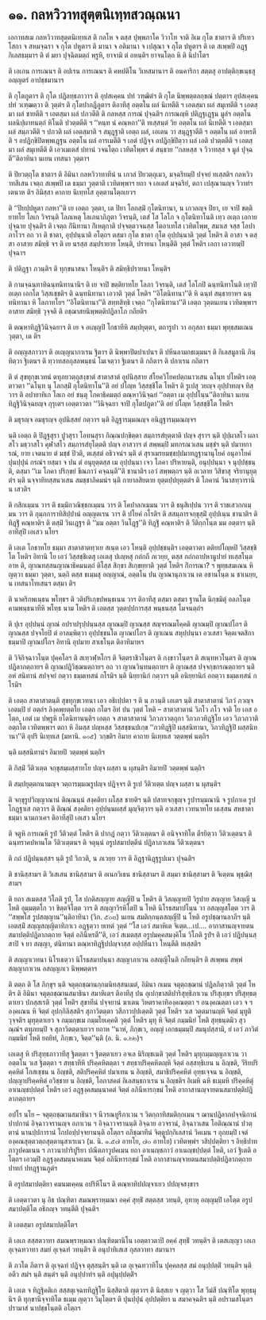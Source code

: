 <h1>๑๑. กลหวิวาทสุตฺตนิเทฺทสวณฺณนา</h1>
<p> เอกาทสเม    กลหวิวาทสุตฺตนิเทฺทเส ติ กลโห จ ตสฺส ปุพฺพภาโค วิวาโท จาติ อิเม กุโต ชาตาฯ ติ ปริเทวโสกา จ สหมจฺฉรา จ กุโต ปหูตาฯ ติ มานา จ อติมานา จ เปสุณา จ กุโต ปหูตาฯ ติ เต สเพฺพปิ อฎฺฐ กิเลสธมฺมาฯ ติ ตํ มยา ปุจฺฉิตมตฺถํ พฺรูหิ, ยาจามิ ตํ อหนฺติฯ ยาจนโตฺถ หิ ติ นิปาโตฯ</p>


<p>ติ เอเกน การเณนฯ ติ อปเรน การเณนฯ ติ คหปติโน วิเหสมานาฯ ติ อนคาริกา สตฺตสุ อาปตฺติกฺขเนฺธสุ อญฺญตรํ อาปชฺชมานาฯ</p>


<p>ติ กุโตภูตาฯ ติ กุโต ปฎิลทฺธภาวาฯ ติ อุปสเคฺคน ปทํ วฑฺฒิตํฯ ติ กุโต นิพฺพตฺตลกฺขณํ ปตฺตาฯ อุปสเคฺคน ปทํ วเฑฺฒตฺวา ติ วุตฺตํฯ ติ กุโตปากฎีภูตาฯ ติอาทีสุ อตฺตโน ผลํ นิเทตีติ ฯ เอตสฺมา ผลํ สมุเทตีติ ฯ เอตสฺมา ผลํ ชายตีติ ฯ เอตสฺมา ผลํ ปภวตีติ ติ กลหสฺส การณํ ปุจฺฉติฯ การณญฺหิ ปติฎฺฐเฎฺฐน มูลํฯ อตฺตโน ผลนิปฺผาทนตฺถํ หิโนติ ปวตฺตตีติ ฯ ‘‘หนฺท นํ คณฺหถา’’ติ ทเสฺสนฺตํ วิย อตฺตโน ผลํ นิเทตีติ ฯ เอตสฺมา ผลํ สมฺภวตีติ ฯ ปภวติ ผลํ เอตสฺมาติ ฯ สมุฎฺฐาติ เอตฺถ ผลํ, เอเตน วา สมุฎฺฐาตีติ ฯ อตฺตโน ผลํ อาหรตีติ ฯ อปฎิกฺขิปิตพฺพเฎฺฐน อตฺตโน ผลํ อารเมตีติ ฯ เอตํ ปฎิจฺจ อปฎิกฺขิปิตฺวา ผลํ  เอติ ปวตฺตตีติ ฯ เอตสฺมา ผลํ สมุเทตีติ ติ เอวเมเตสํ ปทานํ วจนโตฺถ เวทิตโพฺพฯ ตํ สนฺธาย ‘‘กลหสฺส จ วิวาทสฺส จ มูลํ ปุจฺฉตี’’ติอาทินา นเยน เทสนา วุตฺตาฯ</p>


<p> ติ  ปิยวตฺถุโต ชาตาฯ ติ อิมินา กลหวิวาทาทีนํ น เกวลํ ปิยวตฺถุเมว, มจฺฉริยมฺปิ ปจฺจยํ  ทเสฺสติฯ กลหวิวาทสีเสน เจตฺถ สเพฺพปิ เต ธมฺมา วุตฺตาติ เวทิตพฺพาฯ ยถา จ เอเตสํ มจฺฉริยํ, ตถา เปสุณานญฺจ วิวาทํฯ เตนาห ติฯ อิมิสฺสา คาถาย นิเทฺทโส อุตฺตานโตฺถเยวฯ</p>


<p> ติ ‘‘ปิยปฺปหูตา กลหา’’ติ เย เอตฺถ วุตฺตา, เต ปิยา โลกสฺมิํ กุโตนิทานา, น เกวลญฺจ ปิยา, เย จาปิ ขตฺติยาทโย โลเก วิจรนฺติ โลภเหตุ โลเภนาภิภูตา วิจรนฺติ, เตสํ โส โลโภ จ กุโตนิทาโนติ เทฺว อเตฺถ เอกาย ปุจฺฉาย ปุจฺฉติฯ ติ เจตฺถ กิํนิทานา กิํเหตุกาติ ปจฺจตฺตวจนสฺส โตอาเทโส เวทิตโพฺพ, สมาเส จสฺส โลปาภาโวฯ อถ วา ติ ชาตา, อุปฺปนฺนาติ อโตฺถฯ ตสฺมา กุโต ชาตา กุโต อุปฺปนฺนาติ วุตฺตํ โหติฯ ติ อาสา จ ตสฺสา อาสาย สมิทฺธิ จฯ ติ เย นรสฺส สมฺปรายาย โหนฺติ, ปรายนา โหนฺตีติ วุตฺตํ โหติฯ เอกา เอวายมฺปิ ปุจฺฉาฯ</p>


<p>ติ ปติฎฺฐา ภวนฺติฯ ติ ทุกฺขนาสนา โหนฺติฯ ติ สมิทฺธิปรายนา โหนฺติฯ</p>


<p> ติ กามจฺฉนฺทาทิฉนฺทนิทานานิฯ ติ เย จาปิ ขตฺติยาทโย โลภา วิจรนฺติ, เตสํ โลโภปิ ฉนฺทนิทาโนติ เทฺวปิ อเตฺถ เอกโต วิสฺสเชฺชติฯ ติ ฉนฺทนิทานา เอวาติ วุตฺตํ โหติฯ ‘‘อิโตนิทานา’’ติ หิ ฉนฺทํ สนฺธายาหฯ ฉนฺทนิทานา หิ โลภาทโยฯ ‘‘อิโตนิทานา’’ติ สทฺทสิทฺธิ  เจตฺถ ‘‘กุโตนิทานา’’ติ เอตฺถ วุตฺตนเยน เวทิตพฺพาฯ อาสาย สมิทฺธิ วุจฺจติ ติ อชฺฌาสยนิพฺพตฺติปฎิลาโภ กถียติฯ</p>


<p> ติ ตณฺหาทิฎฺฐิวินิจฺฉยาฯ ติ เย จ อเญฺญปิ โกธาทีหิ สมฺปยุตฺตา, ตถารูปา วา อกุสลา ธมฺมา พุทฺธสมเณน วุตฺตา, เต ติฯ</p>


<p>ติ  อญฺญสภาวาฯ ติ อเญฺญนากาเรน ฐิตาฯ ติ นิพฺพาปิตปาเปนฯ ติ ปหีนลามกธเมฺมนฯ ติ กิเลสมูลานิ  ภินฺทิตฺวา ฐิเตนฯ ติ ทฺวาทสอกุสลพนฺธนํ โมเจตฺวา ฐิเตนฯ ติ กถิตาฯ ติ ปกาเรน กถิตาฯ</p>


<p> ติ ตํ สุขทุกฺขเวทนํ ตทุภยวตฺถุสงฺขาตํ สาตาสาตํ อุปนิสฺสาย สํโยควิโยคปตฺถนาวเสน ฉโนฺท ปโหติฯ เอตฺตาวตา ‘‘ฉโนฺท นุ โลกสฺมิํ กุโตนิทาโน’’ติ อยํ ปโญฺห วิสฺสชฺชิโต โหติฯ ติ รูเปสุ วยญฺจ อุปฺปาทญฺจ ทิสฺวาฯ ติ อปายาทิเก โลเก อยํ ชนฺตุ โภคาธิคมตฺถํ ตณฺหาวินิจฺฉยํ ‘‘อตฺตา เม อุปฺปโนฺน’’ติอาทินา นเยน ทิฎฺฐิวินิจฺฉยญฺจ กุรุเตฯ เอตฺตาวตา ‘‘วินิจฺฉยา จาปิ กุโตปภูตา’’ติ อยํ ปโญฺห วิสฺสชฺชิโต โหติฯ</p>


<p>ติ มธุรญฺจ อมธุรญฺจ อุปนิสฺสยํ กตฺวาฯ นฺติ อิฎฺฐารมฺมณญฺจ อนิฎฺฐารมฺมณญฺจฯ</p>


<p>นฺติ เอตฺถ ติ ปิฎฺฐสุรา ปูวสุรา โอทนสุรา กิณฺณปกฺขิตฺตา สมฺภารสํยุตฺตาติ ปญฺจ สุราฯ นฺติ ปุปฺผาสโว ผลาสโว มธฺวาสโว คุฬาสโว สมฺภารสํยุโตฺตติ ปญฺจ อาสวาฯ ตํ สพฺพมฺปิ มทกรณวเสน มชฺชํฯ นฺติ ปมาทการณํ, ยาย เจตนาย ตํ มชฺชํ ปิวติ, ตเสฺสตํ อธิวจนํฯ นฺติ ตํ สุราเมรยมชฺชปฺปมาทฎฺฐานานุโยคํ  อนุอาโยคํ ปุนปฺปุนํ กรณํฯ ยสฺมา จ ปน ตํ อนุยุตฺตสฺส เม อุปฺปนฺนา เจว โภคา ปริหายนฺติ, อนุปฺปนฺนา จ นุปฺปชฺชนฺติ, ตสฺมา ‘‘เม โภคา ปริกฺขยํ ขีณภาวํ คจฺฉนฺตี’’ติ ชานาติฯ เอวํ สพฺพตฺถฯ นฺติ อเวลาย วิสิขาสุ จริยานุยุตฺตํฯ นฺติ นจฺจาทิทสฺสนวเสน สมชฺชาภิคมนํฯ นฺติ กายาลสิยตาย ยุตฺตปฺปยุตฺตตํฯ ติ โภคานํ วินาสทฺวารานิ น เสวติฯ</p>


<p>ติ กสิกเมฺมน วาฯ ติ ธมฺมิกวณิชฺชกเมฺมน วาฯ ติ โคปาลกเมฺมน วาฯ ติ ธนุสิเปฺปน  วาฯ ติ ราชเสวกกเมฺมน วาฯ ติ กุมฺภการาทิสิปฺปานํ อญฺญตเรน วาฯ ติ ปโยคํ กโรติฯ ติ สสมฺภารจกฺขุสฺมิํ อุปฺปเนฺน ชานาติฯ ติ ทิฎฺฐิํ คณฺหาติฯ ติ ตสฺมิํ วินเฎฺฐฯ   ติ ‘‘มม อตฺตา วินโฎฺฐ’’ติ ทิฎฺฐิํ คณฺหาติฯ ติ วีติกฺกโนฺต มม อตฺตาฯ นฺติอาทีสุปิ เอเสว นโยฯ</p>


<p> ติ เอเต โกธาทโย ธมฺมา สาตาสาตทฺวเย สเนฺต เอว โหนฺติ อุปฺปชฺชนฺติฯ เอตฺตาวตา ตติยปโญฺหปิ วิสฺสชฺชิโต โหติฯ อิทานิ โย เอวํ วิสฺสชฺชิเตสุ เอเตสุ ปเญฺหสุ กถํกถี ภเวยฺย, ตสฺส กถํกถาปหานูปายํ ทเสฺสโนฺต อาห ติ, ญาณทสฺสนญาณาธิคมนตฺถํ ติโสฺส สิกฺขา สิเกฺขยฺยาติ วุตฺตํ โหติฯ กิํการณา? ฯ พุทฺธสมเณน หิ ญตฺวา ธมฺมา วุตฺตา, นตฺถิ ตสฺส ธเมฺมสุ อญฺญาณํ, อตฺตโน ปน ญาณานุภาเวน เต อชานโนฺต น ชาเนยฺย, น เทสนาโทเสนฯ ตสฺมา ติฯ</p>


<p>ติ นาคริกพเนฺธน พโทฺธฯ ติ วติปริเกฺขปพนฺธเนน วาฯ ติอาทีสุ ตสฺมา ตสฺมา  ฐานโต นิกฺขมิตุํ อลภโนฺต คามพนฺธนาทีหิ พโทฺธ นาม โหติฯ ติ เอตสฺส วุตฺตปฺปการสฺส พนฺธนสฺส โมจนตฺถํฯ</p>


<p>ติ ปุเร อุปฺปนฺนํ ญาณํ อปราปรุปฺปนฺนสฺส ญาณมฺปิ ญาณสฺส สญฺจรณมโคฺคติ ญาณมฺปิ ญาณปโถฯ ติ ญาณสฺส ปจฺจโยปิ ตํ อาลมฺพิตฺวา อุปฺปชฺชนโต ญาณปโถฯ ติ ญาเณน สหุปฺปนฺนา อวเสสา จิตฺตเจตสิกา ธมฺมาปิ ญาณปโถฯ อิทานิ อุปมาย สาเธโนฺต ติอาทิมาหฯ</p>


<p>  ติ วิจิกิจฺฉาวโนฺต ปุคฺคโลฯ ติ สเทฺวฬฺหโกฯ ติ จิตฺตราชิวโนฺตฯ ติ กงฺขาวโนฺตฯ ติ สเนฺทหวโนฺตฯ ติ ญาณปฎิลาภตฺถายฯ ติ ญาณปฎิวิชฺฌนตฺถายฯ อถ วา ญาณวินฺทนตฺถายฯ ติ ญาณสฺส ปจฺจกฺขกรณตฺถายฯ นฺติ อหํ สนิทานํ สปจฺจยํ กตฺวา ธมฺมเทสนํ กโรมิฯ นฺติ นิยฺยานิกํ กตฺวาฯ นฺติ อนิยฺยานิกํ อกตฺวา ธมฺมเทสนํ กโรมิฯ</p>


<p> ติ เอตฺถ สาตาสาตนฺติ สุขทุกฺขเวทนา เอว อธิเปฺปตา ฯ ติ น ภวนฺติ เอเตฯ นฺติ สาตาสาตานํ วิภวํ ภวญฺจ เอตมฺปิ ยํ อตฺถํฯ ลิงฺคพฺยตฺตโย เอตฺถ กโตฯ อิทํ ปน วุตฺตํ โหติ – สาตาสาตานํ วิภโว ภโว จาติ โย เอส อโตฺถ, เอตํ เม ปพฺรูหิ ยโตนิทานนฺติฯ เอตฺถ จ สาตาสาตานํ วิภวภววตฺถุกา วิภวภวทิฎฺฐิโย เอว วิภวภวาติ อตฺถโต เวทิตพฺพาฯ ตถา หิ อิมสฺส ปญฺหสฺส วิสฺสชฺชนปเกฺข ‘‘ภวทิฎฺฐิปิ ผสฺสนิทานา, วิภวทิฎฺฐิปิ ผสฺสนิทานา’’ติ อุปริ นิเทฺทเส (มหานิ. ๑๐๕) วกฺขติฯ อิมาย คาถาย นิเทฺทเส วตฺตพฺพํ นตฺถิฯ</p>


<p> นฺติ ผสฺสนิทานํฯ อิมายปิ วตฺตพฺพํ นตฺถิฯ</p>


<p>   ติ กิสฺมิํ วีติวเตฺต จกฺขุสมฺผสฺสาทโย ปญฺจ ผสฺสา น ผุสนฺติฯ อิมายปิ วตฺตพฺพํ นตฺถิฯ</p>


<p> ติ สมฺปยุตฺตกนามญฺจ วตฺถารมฺมณรูปญฺจ ปฎิจฺจฯ ติ รูเป วีติวเตฺต ปญฺจ ผสฺสา น ผุสนฺติฯ</p>


<p>ติ จกฺขุรูปวิญฺญาณานํ ติณฺณนฺนํ สงฺคติยา ผโสฺส ชายติฯ นฺติ ปสาทจกฺขุญฺจ รูปารมฺมณานิ จ รูปภาเค รูปโกฎฺฐาเส กตฺวาฯ ติ ติณฺณํ สงฺคติยา อุปฺปนฺนผสฺสํ มุญฺจิตฺวาฯ นฺติ อวเสสา เวทนาทโย  ผเสฺสน สหชาตา ธมฺมา นามภาเคฯ ติอาทีสุปิ เอเสว นโยฯ</p>


<p>ติ จตูหิ การเณหิ รูปํ วีติวตฺตํ โหติฯ ติ ปากฎํ กตฺวา วีติวเตฺตนฯ ติ อนิจฺจาทิโต ตีรยิตฺวา วีติวเตฺตนฯ ติ ฉนฺทราคปหานโต วีติวเตฺตนฯ ติ จตุนฺนํ อรูปสมาปตฺตีนํ ปฎิลาภวเสน วีติวเตฺตนฯ</p>


<p> ติ กถํ ปฎิปนฺนสฺสฯ นฺติ รูปํ วิภวติ, น ภเวยฺย วาฯ ติ อิฎฺฐานิฎฺฐรูปเมว ปุจฺฉติฯ</p>


<p>ติ  ชานิสฺสามฯ ติ วิเสเสน ชานิสฺสามฯ ติ อเนกวิเธน ชานิสฺสามฯ ติ สมฺมา ชานิสฺสามฯ ติ จิเตฺตน พุชฺฌิสฺสามฯ</p>


<p> ติ ยถา สเมตสฺส วิโภติ รูปํ, โส ปกติสญฺญาย สญฺญีปิ น โหติฯ ติ วิสญฺญายปิ วิรูปาย สญฺญาย วิสญฺญี น โหติ อุมฺมตฺตโก วา ขิตฺตจิโตฺต วาฯ ติ สญฺญาวิรหิโตปิ น โหติ นิโรธสมาปโนฺน วา อสญฺญสโตฺต วาฯ ติ ‘‘สพฺพโส รูปสญฺญาน’’นฺติอาทินา (วิภ. ๕๐๘) นเยน สมติกฺกนฺตสญฺญีปิ น โหติ อรูปชฺฌานลาภีฯ นฺติ เอตสฺมิํ สญฺญสญฺญิตาทิภาเว อฎฺฐตฺวา ยเทตํ วุตฺตํ ‘‘โส เอวํ  สมาหิเต จิเตฺต…เป.… อากาสานญฺจายตนสมาปตฺติปฎิลาภตฺถาย จิตฺตํ อภินีหรตี’’ติ, เอวํ สเมตสฺส อรูปมคฺคสมงฺคิโน วิโภติ รูปํฯ ติ เอวํ ปฎิปนฺนสฺสาปิ จ ยา สญฺญา, ตํนิทานา ตณฺหาทิฎฺฐิปปญฺจาสฺส อปฺปหีนาว โหนฺตีติ ทเสฺสติฯ</p>


<p>ติ สญฺญาเวทนา นิโรเธตฺวา นิโรธสมาปนฺนา สญฺญาภาเวน อสญฺญิโนติ กถียนฺติฯ ติ สเพฺพน สพฺพํ สญฺญาภาเวน อสญฺญภเว นิพฺพตฺตาฯ</p>


<p>ติ ตตฺถ ติ โส ภิกฺขุฯ นฺติ จตุตฺถชฺฌานกฺกมนิทสฺสนเมตํ, อิมินา กเมน จตุตฺถชฺฌานํ ปฎิลภิตฺวาติ วุตฺตํ  โหติฯ ติ อิมินา จตุตฺถชฺฌานสมาธินา สมาหิเตฯ ติอาทีสุ ปน อุเปกฺขาสติปาริสุทฺธิภาเวน ปริสุเทฺธฯ ปริสุทฺธตฺตาเยว  ปภสฺสเรติ วุตฺตํ โหติฯ สุขาทีนํ ปจฺจยานํ ฆาเตน วิหตราคาทิองฺคณตฺตา ฯ อนงฺคณตฺตา เอว จ ฯ องฺคเณน หิ จิตฺตํ อุปกฺกิลิสฺสติฯ สุภาวิตตฺตา  วสีภาวปฺปเตฺตติ วุตฺตํ โหติฯ วเส วตฺตมานญฺหิ จิตฺตํ มุทูติ วุจฺจติฯ มุทุตฺตาเยว จ  กมฺมกฺขเม กมฺมโยเคฺคติ วุตฺตํ โหติฯ มุทุ หิ จิตฺตํ กมฺมนิยํ โหติ สุทฺธนฺตมิว สุวณฺณํฯ ตทุภยมฺปิ จ สุภาวิตตฺตาเยวฯ ยถาห ‘‘นาหํ, ภิกฺขเว, อญฺญํ เอกธมฺมมฺปิ สมนุปสฺสามิ, ยํ เอวํ ภาวิตํ กมฺมนิยํ โหติ ยถยิทํ, ภิกฺขเว, จิตฺต’’นฺติ (อ. นิ. ๑.๒๒)ฯ</p>


<p>เอเตสุ หิ ปริสุทฺธภาวาทีสุ ฐิตตฺตา ฯ ฐิตตฺตาเยว  อจเล นิริญฺชเนติ วุตฺตํ  โหติฯ มุทุกมฺมญฺญภาเวน วา อตฺตโน วเส ฐิตตฺตา ฯ สทฺธาทีหิ ปริคฺคหิตตฺตา ฯ สทฺธาปริคฺคหิตญฺหิ จิตฺตํ อสฺสทฺธิเยน น อิญฺชติ, วีริยปริคฺคหิตํ โกสเชฺชน น อิญฺชติ, สติปริคฺคหิตํ ปมาเทน น อิญฺชติ, สมาธิปริคฺคหิตํ อุทฺธเจฺจน น อิญฺชติ, ปญฺญาปริคฺคหิตํ อวิชฺชาย น อิญฺชติ, โอภาสคตํ กิเลสนฺธกาเรน น อิญฺชติฯ อิเมหิ ฉหิ ธเมฺมหิ ปริคฺคหิตุํ อาเนญฺชปฺปตฺตํ โหติฯ เอวํ  อฎฺฐงฺคสมนฺนาคตํ จิตฺตํ อภินีหารกฺขมํ โหติ อากาสานญฺจายตนสมาปตฺติปฎิลาภตฺถายฯ</p>


<p>อปโร นโย – จตุตฺถชฺฌานสมาธินา ฯ นีวรณทูรีภาเวน ฯ วิตกฺกาทิสมติกฺกเมน ฯ ฌานปฎิลาภปจฺจนิกานํ ปาปกานํ อิจฺฉาวจรานญฺจ อภาเวน ฯ อิจฺฉาวจรานนฺติ อิจฺฉาย อวจรานํ, อิจฺฉาวเสน โอติณฺณานํ ปวตฺตานํ นานปฺปการานํ โกปอปฺปจฺจยานนฺติ อโตฺถฯ อภิชฺฌาทีนํ จิตฺตูปกฺกิเลสานํ วิคเมน ฯ อุภยมฺปิ เจตํ องฺคณสุตฺตวตฺถสุตฺตานุสาเรเนว (ม. นิ. ๑.๕๗ อาทโย, ๗๐ อาทโย) เวทิตพฺพํฯ วสิปฺปตฺติยา ฯ อิทฺธิปาทภาวูปคมเนน ฯ ภาวนาปาริปูริยา ปณีตภาวูปคเมน  ยถา อาเนญฺชภาวํ อาเนญฺชปฺปตฺตํ โหติ, เอวํ ฐิเตติ อโตฺถฯ เอวมฺปิ อฎฺฐงฺคสมนฺนาคเมน จิตฺตํ อภินีหารกฺขมํ โหติ อากาสานญฺจายตนสมาปตฺติปฎิลาภตฺถาย ปาทกํ ปทฎฺฐานภูตํฯ</p>


<p>ติ  อรูปสมาปตฺติยา คมนมเคฺคน อปริหีโนฯ ติ ตณฺหาทิปปญฺจาเยว ปปญฺจสงฺขาฯ</p>


<p> ติ เอตฺตาวตา นุ อิธ ปณฺฑิตา สมณพฺราหฺมณา อคฺคํ สุทฺธิํ สตฺตสฺส วทนฺติ, อุทาหุ อญฺญมฺปิ เอโตฺต อรูปสมาปตฺติโต อธิกญฺจ วทนฺตีติ ปุจฺฉติฯ</p>


<p>ติ เอตสฺมา อรูปสมาปตฺติโตฯ</p>


<p> ติ เอเก สสฺสตวาทา สมณพฺราหฺมณา ปณฺฑิตมานิโน เอตฺตาวตาปิ อคฺคํ สุทฺธิํ วทนฺติฯ ติ เตสเญฺญว เอเก อุเจฺฉทวาทา สมยํ อุเจฺฉทํ วทนฺติฯ ติ อนุปาทิเสเส กุสลวาทา สมานาฯ</p>


<p>ติ  ภวโต ภีตาฯ ติ อุเจฺฉทํ  ปฎิจฺจ ตุสฺสนฺติฯ นฺติ เต อุเจฺฉทวาทิโน ปุคฺคลสฺส สมํ อนุปฺปตฺติํ วทนฺติฯ นฺติ อตีว สมํฯ นฺติ สนฺตํฯ นฺติ อนุปฺปาทํฯ นฺติ อปุนุปฺปตฺติํฯ</p>


<p> ติ เอเต จ ทิฎฺฐิคติเก สสฺสตุเจฺฉททิฎฺฐิโย นิสฺสิตาติ ญตฺวาฯ ติ นิสฺสเย จ ญตฺวา โส วีมํสี ปณฺฑิโต พุทฺธมุนิฯ ติ ทุกฺขานิจฺจาทิโต ธเมฺม ญตฺวา วิมุโตฺตฯ ติ ปุนปฺปุนํ อุปปตฺติยา น สมาคจฺฉติฯ นฺติ อปรามสโนฺตฯ ปรามาสํ นาปชฺชโนฺตติ อโตฺถฯ</p>

</p>

</p>





